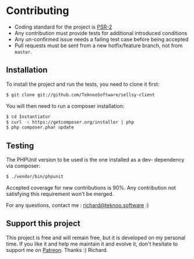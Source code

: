 # Contributing

 * Coding standard for the project is [PSR-2](https://github.com/php-fig/fig-standards/blob/master/accepted/PSR-2-coding-style-guide.md)
 * Any contribution must provide tests for additional introduced conditions
 * Any un-confirmed issue needs a failing test case before being accepted
 * Pull requests must be sent from a new hotfix/feature branch, not from `master`.

## Installation

To install the project and run the tests, you need to clone it first:

```sh
$ git clone git://github.com/TeknooSoftware/sellsy-client
```

You will then need to run a composer installation:

```sh
$ cd Instantiator
$ curl -s https://getcomposer.org/installer | php
$ php composer.phar update
```

## Testing

The PHPUnit version to be used is the one installed as a dev- dependency via composer:

```sh
$ ./vendor/bin/phpunit
```

Accepted coverage for new contributions is 90%. Any contribution not satisfying this requirement
won't be merged.

For any questions, contact me : [richard@teknoo.software](richard@teknoo.software) :)

## Support this project

This project is free and will remain free, but it is developed on my personal time. 
If you like it and help me maintain it and evolve it, don't hesitate to support me on [Patreon](https://patreon.com/teknoo_software).
Thanks :) Richard. 
